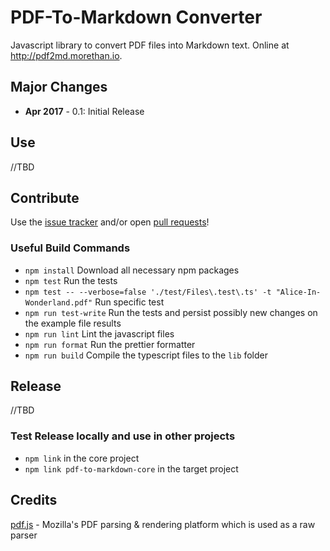 # PDF-To-Markdown Converter

Javascript library to convert PDF files into Markdown text. Online at http://pdf2md.morethan.io.

## Major Changes

- **Apr 2017** - 0.1: Initial Release

## Use

//TBD

## Contribute

Use the [issue tracker](https://github.com/jzillmann/pdf-to-markdown/issues) and/or open [pull requests](https://github.com/jzillmann/pdf-to-markdown/pulls)!

### Useful Build Commands

- `npm install` Download all necessary npm packages
- `npm test` Run the tests
- `npm test -- --verbose=false './test/Files\.test\.ts' -t "Alice-In-Wonderland.pdf"` Run specific test
- `npm run test-write` Run the tests and persist possibly new changes on the example file results
- `npm run lint` Lint the javascript files
- `npm run format` Run the prettier formatter
- `npm run build` Compile the typescript files to the `lib` folder

## Release

//TBD

### Test Release locally and use in other projects

- `npm link` in the core project
- `npm link pdf-to-markdown-core` in the target project

## Credits

[pdf.js](https://mozilla.github.io/pdf.js/) - Mozilla's PDF parsing & rendering platform which is used as a raw parser
